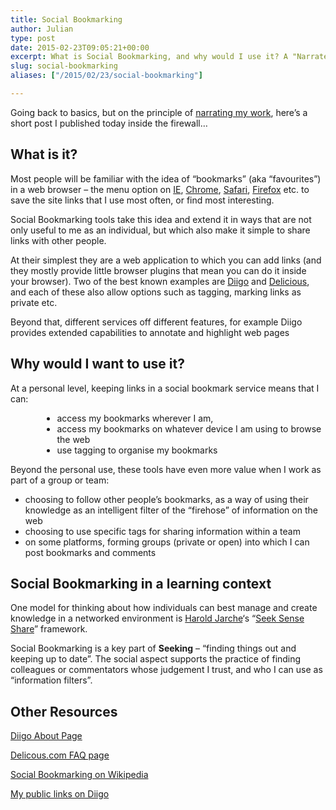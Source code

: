```yaml
---
title: Social Bookmarking
author: Julian
type: post
date: 2015-02-23T09:05:21+00:00
excerpt: What is Social Bookmarking, and why would I use it? A "Narrate Your Work" post.
slug: social-bookmarking 
aliases: ["/2015/02/23/social-bookmarking"]

---
```

Going back to basics, but on the principle of [narrating my work][1], here&#8217;s a short post I published today inside the firewall…

## What is it?

Most people will be familiar with the idea of &#8220;bookmarks&#8221; (aka &#8220;favourites&#8221;) in a web browser – the menu option on [IE][2], [Chrome][3], [Safari][4], [Firefox][5] etc. to save the site links that I use most often, or find most interesting.

Social Bookmarking tools take this idea and extend it in ways that are not only useful to me as an individual, but which also make it simple to share links with other people.

At their simplest they are a web application to which you can add links (and they mostly provide little browser plugins that mean you can do it inside your browser). Two of the best known examples are [Diigo][6] and [Delicious][7], and each of these also allow options such as tagging, marking links as private etc.

Beyond that, different services off different features, for example Diigo provides extended capabilities to annotate and highlight web pages

## Why would I want to use it?

At a personal level, keeping links in a social bookmark service means that I can:

<ul style="margin-left: 38pt;">
  <li>
    access my bookmarks wherever I am,
  </li>
  <li>
    access my bookmarks on whatever device I am using to browse the web
  </li>
  <li>
    use tagging to organise my bookmarks
  </li>
</ul>

Beyond the personal use, these tools have even more value when I work as part of a group or team:

  * choosing to follow other people&#8217;s bookmarks, as a way of using their knowledge as an intelligent filter of the &#8220;firehose&#8221; of information on the web
  * choosing to use specific tags for sharing information within a team
  * on some platforms, forming groups (private or open) into which I can post bookmarks and comments

## Social Bookmarking in a learning context

One model for thinking about how individuals can best manage and create knowledge in a networked environment is [Harold Jarche][8]&#8216;s &#8220;[Seek Sense Share][9]&#8221; framework.

Social Bookmarking is a key part of **Seeking** – &#8220;finding things out and keeping up to date&#8221;. The social aspect supports the practice of finding colleagues or commentators whose judgement I trust, and who I can use as &#8220;information filters&#8221;.

## Other Resources

[Diigo About Page][10]

[Delicous.com FAQ page][11]

[Social Bookmarking on Wikipedia][12]

[My public links on Diigo][13]

 [1]: https://scripting.com/stories/2009/08/09/narrateYourWork.html
 [2]: https://windows.microsoft.com/en-gb/internet-explorer/add-view-organize-favorites
 [3]: https://support.google.com/chrome/answer/95739
 [4]: https://www.wikihow.com/Add-a-Bookmark-in-Safari
 [5]: https://support.mozilla.org/en-US/kb/create-bookmarks-save-your-favorite-webpages
 [6]: https://www.diigo.com/
 [7]: https://delicious.com/
 [8]: https://jarche.com/about/
 [9]: https://jarche.com/2014/02/the-seek-sense-share-framework/
 [10]: https://www.diigo.com/about
 [11]: https://delicious.com/help
 [12]: https://en.wikipedia.org/wiki/Social_bookmarking
 [13]: https://www.diigo.com/user/synesthesia